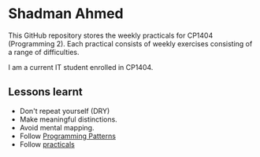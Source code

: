 # Shadman Ahmed

This GitHub repository stores the weekly practicals for CP1404 (Programming 2). Each practical consists of 
weekly exercises consisting of a range of difficulties.

I am a current IT student enrolled in CP1404.


## Lessons learnt


- Don't repeat yourself (DRY)
- Make meaningful distinctions.
- Avoid mental mapping.
- Follow [Programming Patterns]( https://github.com/CP1404/Starter/wiki/Programming-Patterns)
- Follow [practicals](https://github.com/CP1404/Practicals)



   
